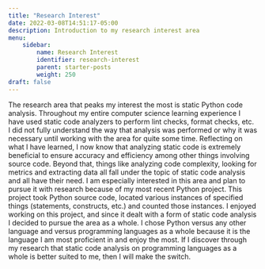 ```yaml
---
title: "Research Interest"
date: 2022-03-08T14:51:17-05:00
description: Introduction to my research interest area
menu:
    sidebar:
        name: Research Interest
        identifier: research-interest
        parent: starter-posts
        weight: 250
draft: false
---
```


The research area that peaks my interest the most is static Python code analysis. Throughout my entire computer science learning experience I have used static code analyzers to perform lint checks, format checks, etc. I did not fully understand the way that analysis was performed or why it was necessary until working with the area for quite some time. Reflecting on what I have learned, I now know that analyzing static code is extremely beneficial to ensure accuracy and efficiency among other things involving source code. Beyond that, things like analyzing code complexity, looking for metrics and extracting data all fall under the topic of static code analysis and all have their need. I am especially interested in this area and plan to pursue it with research because of my most recent Python project. This project took Python source code, located various instances of specified things (statements, constructs, etc.) and counted those instances. I enjoyed working on this project, and since it dealt with a form of static code analysis I decided to pursue the area as a whole. I chose Python versus any other language and versus programming languages as a whole because it is the language I am most proficient in and enjoy the most. If I discover through my research that static code analysis on programming languages as a whole is better suited to me, then I will make the switch.